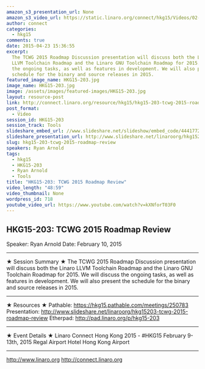 ```yaml
---
amazon_s3_presentation_url: None
amazon_s3_video_url: https://static.linaro.org/connect/hkg15/Videos/02-10-Tuesday/HKG15-203%20TCWG%202015%20Roadmap%20Review.mp4
author: connect
categories:
  - hkg15
comments: true
date: 2015-04-23 15:36:55
excerpt:
  The TCWG 2015 Roadmap Discussion presentation will discuss both the Linaro
  LLVM Toolchain Roadmap and the Linaro GNU Toolchain Roadmap for 2015. We will discuss
  the ongoing tasks, as well as features in development. We will also present the
  schedule for the binary and source releases in 2015.
featured_image_name: HKG15-203.jpg
image_name: HKG15-203.jpg
image: /assets/images/featured-images/HKG15-203.jpg
layout: resource-post
link: http://connect.linaro.org/resource/hkg15/hkg15-203-tcwg-2015-roadmap-review/
post_format:
  - Video
session_id: HKG15-203
session_track: Tools
slideshare_embed_url: //www.slideshare.net/slideshow/embed_code/44417722
slideshare_presentation_url: http://www.slideshare.net/linaroorg/hkg15203-tcwg-2015-roadmap-review
slug: hkg15-203-tcwg-2015-roadmap-review
speakers: Ryan Arnold
tags:
  - hkg15
  - HKG15-203
  - Ryan Arnold
  - Tools
title: "HKG15-203: TCWG 2015 Roadmap Review"
video_length: "48:59"
video_thumbnail: None
wordpress_id: 718
youtube_video_url: https://www.youtube.com/watch?v=kXNforT03F0
---
```


## HKG15-203: TCWG 2015 Roadmap Review

Speaker: Ryan Arnold
Date: February 10, 2015

---

★ Session Summary ★
The TCWG 2015 Roadmap Discussion presentation will discuss both the Linaro LLVM Toolchain Roadmap and the Linaro GNU Toolchain Roadmap for 2015. We will discuss the ongoing tasks, as well as features in development. We will also present the schedule for the binary and source releases in 2015.

---

★ Resources ★
Pathable: https://hkg15.pathable.com/meetings/250783
Presentation: http://www.slideshare.net/linaroorg/hkg15203-tcwg-2015-roadmap-review
Etherpad: http://pad.linaro.org/p/hkg15-203

---

★ Event Details ★
Linaro Connect Hong Kong 2015 - #HKG15
February 9-13th, 2015
Regal Airport Hotel Hong Kong Airport

---

http://www.linaro.org
http://connect.linaro.org
